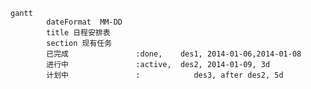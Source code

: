 
```mermaid
gantt
        dateFormat  MM-DD
        title 日程安排表
        section 现有任务
        已完成               :done,    des1, 2014-01-06,2014-01-08
        进行中               :active,  des2, 2014-01-09, 3d
        计划中               :            des3, after des2, 5d
```
<!--stackedit_data:
eyJoaXN0b3J5IjpbNjA4MjQ3MzAzLDU2NjczNDc3Ml19
-->